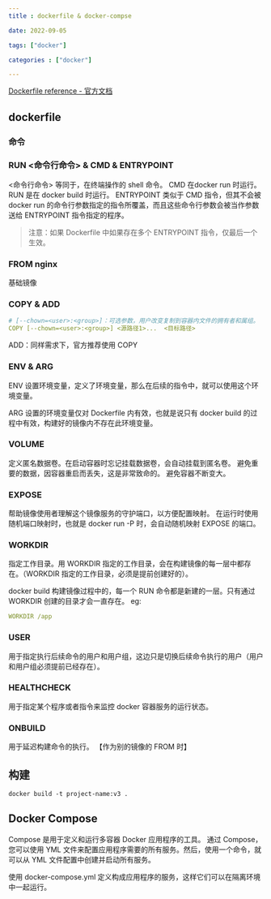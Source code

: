```yaml
---
title : dockerfile & docker-compse

date: 2022-09-05

tags: ["docker"]

categories : ["docker"]

---
```

[Dockerfile reference - 官方文档](https://docs.docker.com/engine/reference/builder/)

<!--more-->

## dockerfile
### 命令
### RUN <命令行命令> & CMD & ENTRYPOINT
<命令行命令> 等同于，在终端操作的 shell 命令。
CMD 在docker run 时运行。
RUN 是在 docker build 时运行。
ENTRYPOINT 类似于 CMD 指令，但其不会被 docker run 的命令行参数指定的指令所覆盖，而且这些命令行参数会被当作参数送给 ENTRYPOINT 指令指定的程序。

> 注意：如果 Dockerfile 中如果存在多个 ENTRYPOINT 指令，仅最后一个生效。

### FROM nginx
基础镜像

### COPY &  ADD
```yaml
# [--chown=<user>:<group>]：可选参数，用户改变复制到容器内文件的拥有者和属组。
COPY [--chown=<user>:<group>] <源路径1>...  <目标路径>
```
ADD：同样需求下，官方推荐使用 COPY

### ENV & ARG
ENV 设置环境变量，定义了环境变量，那么在后续的指令中，就可以使用这个环境变量。

ARG 设置的环境变量仅对 Dockerfile 内有效，也就是说只有 docker build 的过程中有效，构建好的镜像内不存在此环境变量。

### VOLUME
定义匿名数据卷。在启动容器时忘记挂载数据卷，会自动挂载到匿名卷。
避免重要的数据，因容器重启而丢失，这是非常致命的。
避免容器不断变大。

### EXPOSE
帮助镜像使用者理解这个镜像服务的守护端口，以方便配置映射。
在运行时使用随机端口映射时，也就是 docker run -P 时，会自动随机映射 EXPOSE 的端口。

### WORKDIR
指定工作目录。用 WORKDIR 指定的工作目录，会在构建镜像的每一层中都存在。（WORKDIR 指定的工作目录，必须是提前创建好的）。

docker build 构建镜像过程中的，每一个 RUN 命令都是新建的一层。只有通过 WORKDIR 创建的目录才会一直存在。
eg:
```yaml
WORKDIR /app
```

### USER
用于指定执行后续命令的用户和用户组，这边只是切换后续命令执行的用户（用户和用户组必须提前已经存在）。

### HEALTHCHECK
用于指定某个程序或者指令来监控 docker 容器服务的运行状态。

### ONBUILD
用于延迟构建命令的执行。 【作为别的镜像的 FROM 时】

## 构建
```shell
docker build -t project-name:v3 .
```

## Docker Compose
Compose 是用于定义和运行多容器 Docker 应用程序的工具。
通过 Compose，您可以使用 YML 文件来配置应用程序需要的所有服务。然后，使用一个命令，就可以从 YML 文件配置中创建并启动所有服务。

使用 docker-compose.yml 定义构成应用程序的服务，这样它们可以在隔离环境中一起运行。